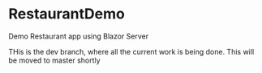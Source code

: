 # RestaurantDemo
Demo Restaurant app using Blazor Server

THis is the dev branch, where all the current work is being done. This will be moved to master shortly

